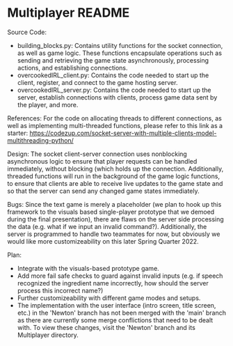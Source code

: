 # Multiplayer README

Source Code:
- building_blocks.py: Contains utility functions for the socket connection, as well as game logic. These functions encapsulate operations such as sending and retrieving the game state asynchronously, processing actions, and establishing connections.
- overcookedIRL_client.py: Contains the code needed to start up the client, register, and connect to the game hosting server.
- overcookedIRL_server.py: Contains the code needed to start up the server, establish connections with clients, process game data sent by the player, and more.

References:
For the code on allocating threads to different connections, as well as implementing multi-threaded functions, please refer to this link as a starter: https://codezup.com/socket-server-with-multiple-clients-model-multithreading-python/

Design:
The socket client-server connection uses nonblocking asynchronous logic to ensure that player requests can be handled immediately, without blocking (which holds up the connection. Additionally, threaded functions will run in the background of the game logic functions, to ensure that clients are able to receive live updates to the game state and so that the server can send any changed game states immediately.

Bugs:
Since the text game is merely a placeholder (we plan to hook up this framework to the visuals based single-player prototype that we demoed during the final presentation), there are flaws on the server side processing the data (e.g. what if we input an invalid command?). Additionally, the server is programmed to handle two teammates for now, but obviously we would like more customizeability on this later Spring Quarter 2022.

Plan:
- Integrate with the visuals-based prototype game.
- Add more fail safe checks to guard against invalid inputs (e.g. if speech recognized the ingredient name incorrectly, how should the server process this incorrect name?)
- Further customizeability with different game modes and setups.
- The implementation with the user interface (intro screen, title screen, etc.) in the 'Newton' branch has not been merged with the 'main' branch as there are currently some merge conflictions that need to be dealt with. To view these changes, visit the 'Newton' branch and its Multiplayer directory.

